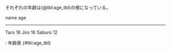 それぞれの年齢は{@tbl:age_tbl}の様になっている。

 name              age
----------------- ----------
 Taro              18
 Jiro              16
 Saburo            12

: 年齢表 {#tbl:age_tbl}
